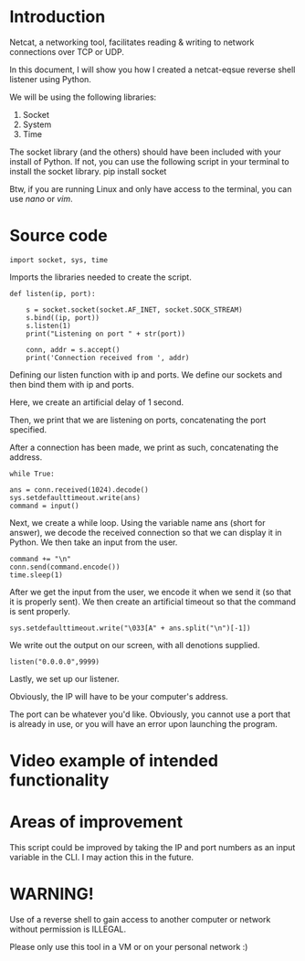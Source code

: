 # Introduction

Netcat, a networking tool, facilitates reading & writing to network connections over TCP or UDP.

In this document, I will show you how I created a netcat-eqsue reverse shell listener using Python.

We will be using the following libraries:
1. Socket
2. System
3. Time

The socket library (and the others) should have been included with your install of Python.
If not, you can use the following script in your terminal to install the socket library.
    pip install socket

Btw, if you are running Linux and only have access to the terminal, you can use _nano_ or _vim_.

# Source code

    import socket, sys, time

Imports the libraries needed to create the script.

    def listen(ip, port):
    
        s = socket.socket(socket.AF_INET, socket.SOCK_STREAM)
        s.bind((ip, port))
        s.listen(1)
        print("Listening on port " + str(port))
        
        conn, addr = s.accept()
        print('Connection received from ', addr)

Defining our listen function with ip and ports. We define our sockets and then bind them with ip and ports. 

Here, we create an artificial delay of 1 second.

Then, we print that we are listening on ports, concatenating the port specified.

After a connection has been made, we print as such, concatenating the address.

    while True:

    ans = conn.received(1024).decode()
    sys.setdefaulttimeout.write(ans)
    command = input()

Next, we create a while loop. Using the variable name ans (short for answer), we decode the received connection so that we can display it in Python. We then take an input from the user.

    command += "\n"
    conn.send(command.encode())
    time.sleep(1)

After we get the input from the user, we encode it when we send it (so that it is properly sent). We then create an artificial timeout so that the command is sent properly.

    sys.setdefaulttimeout.write("\033[A" + ans.split("\n")[-1])

We write out the output on our screen, with all denotions supplied.

    listen("0.0.0.0",9999)

Lastly, we set up our listener.

Obviously, the IP will have to be your computer's address.

The port can be whatever you'd like. Obviously, you cannot use a port that is already in use, or you will have an error upon launching the program.

# Video example of intended functionality



# Areas of improvement

This script could be improved by taking the IP and port numbers as an input variable in the CLI. I may action this in the future.

# WARNING!

Use of a reverse shell to gain access to another computer or network without permission is ILLEGAL.

Please only use this tool in a VM or on your personal network :)
